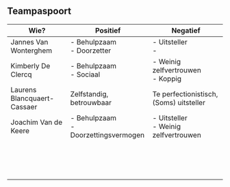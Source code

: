 ## Teampaspoort

| Wie?                  | Positief                       | Negatief                               |
| --------------------- | ------------------------------ | -------------------                    |
| Jannes Van Wonterghem | - Behulpzaam<br />- Doorzetter | - Uitsteller<br />-                    |
| Kimberly De Clercq    | - Behulpzaam<br />- Sociaal    | - Weinig zelfvertrouwen<br />- Koppig  |
| Laurens Blancquaert-Cassaer                      |          Zelfstandig, betrouwbaar                      |             Te perfectionistisch, (Soms) uitsteller                           |
| Joachim Van de Keere  | - Behulpzaam<br >- Doorzettingsvermogen  | - Uitsteller <br > - Weinig zelfvertrouwen                                       |
|                       |                                |                                        |
|                       |                                |                                        |
|                       |                                |                                        |
|                       |                                |                                        |
|                       |                                |                                        |
|                       |                                |                                        |
|                       |                                |                                        |  
|                       |                                |                                        |
|                       |                                |                                        |
|                       |                                |                                        |
|                       |                                |                                        |
|                       |                                |                                        |
|                       |                                |                                        |
|                       |                                |                                        |
|                       |                                |                                        |
